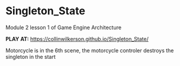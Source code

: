 # Singleton_State
Module 2 lesson 1 of Game Engine Architecture

**PLAY AT:** https://collinwilkerson.github.io/Singleton_State/

Motorcycle is in the 6th scene, the motorcycle controler destroys the singleton in the start
